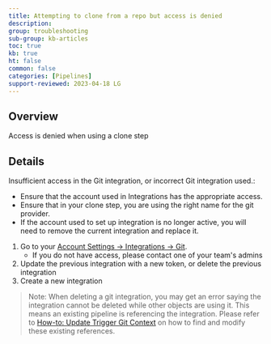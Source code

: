 ```yaml
---
title: Attempting to clone from a repo but access is denied
description: 
group: troubleshooting
sub-group: kb-articles
toc: true
kb: true
ht: false
common: false
categories: [Pipelines]
support-reviewed: 2023-04-18 LG
---
```


## Overview

Access is denied when using a clone step

## Details

Insufficient access in the Git integration, or incorrect Git integration
used.:

* Ensure that the account used in Integrations has the appropriate access.
* Ensure that in your clone step, you are using the right name for the git provider.
* If the account used to set up integration is no longer active, you will need to remove the current integration and replace it.

1. Go to your [Account Settings -> Integrations -> Git](https://g.codefresh.io/account-admin/account-conf/integration/git).  
    * If you do not have access, please contact one of your team's admins
2. Update the previous integration with a new token, or delete the previous integration
3. Create a new integration

> Note: When deleting a git integration, you may get an error saying the integration cannot be deleted while other objects are using it. This means an existing pipeline is referencing the integration. Please refer to [How-to: Update Trigger Git Context]({{site.baseurl}}/docs/troubleshooting/kb-articles/update-trigger-git-context) on how to find and modify these existing references.

